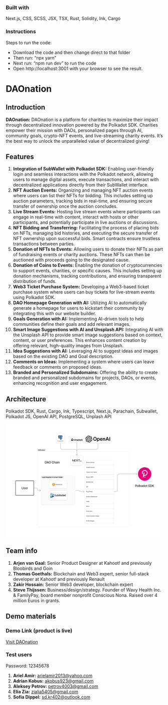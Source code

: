 


### Built with
Next.js, CSS, SCSS, JSX, TSX, Rust, Solidity, Ink, Cargo


### Instructions
Steps to run the code:
- Download the code and then change direct to that folder
- Then run: “npx yarn”
- Next run: “npm run dev” to run the code
- Open http://localhost:3001 with your browser to see the result.


# DAOnation

## Introduction

**DAOnation:** DAOnation is a platform for charities to maximize their impact through decentralized innovation powered by the Polkadot SDK. Charities empower their mission with DAOs, personalized pages through AI, community goals, crypto-NFT events, and live-streaming charity events. It’s the best way to unlock the unparalleled value of decentralized giving!

## Features
1. **Integration of SubWallet with Polkadot SDK:** Enabling user-friendly login and seamless interactions with the Polkadot network, allowing users to manage digital assets, execute transactions, and interact with decentralized applications directly from their SubWallet interface.
2. **NFT Auction Events:** Organizing and managing NFT auction events where users can list their NFTs for bidding. This includes setting up auction parameters, tracking bids in real-time, and ensuring secure transfer of ownership once the auction concludes.
3. **Live Stream Events:** Hosting live stream events where participants can engage in real-time with content, interact with hosts or other participants, and potentially participate in live auctions or discussions.
4. **NFT Bidding and Transferring:** Facilitating the process of placing bids on NFTs, managing bid histories, and executing the secure transfer of NFT ownership upon successful bids. Smart contracts ensure trustless transactions between parties.
5. **Donation of NFTs to Events:** Allowing users to donate their NFTs as part of fundraising events or charity auctions. These NFTs can then be auctioned with proceeds going to the designated cause.
6. **Donation of Coins to Events:** Enabling the donation of cryptocurrencies to support events, charities, or specific causes. This includes setting up donation mechanisms, tracking contributions, and ensuring transparent distribution of funds.
7. **Web3 Ticket Purchase System:** Developing a Web3-based ticket purchase system where users can buy tickets for live-stream events using Polkadot SDK.
8. **DAO Homepage Generation with AI:** Utilizing AI to automatically generate a homepage for users to kickstart their community by integrating this with our website builder.
9. **Goals Generation with AI:** Implementing AI-driven tools to help communities define their goals and add relevant images.
10. **Smart Image Suggestions with AI and Unsplash API:** Integrating AI with the Unsplash API to provide smart image suggestions based on context, content, or user preferences. This enhances content creation by offering relevant, high-quality images from Unsplash.
11. **Idea Suggestions with AI:** Leveraging AI to suggest ideas and images based on the existing DAO and Goal description.
12. **Comments on Ideas:** Implementing a system where users can leave feedback or comments on proposed ideas.
13. **Branded and Personalized Subdomains:** Offering the ability to create branded and personalized subdomains for projects, DAOs, or events, enhancing recognition and user engagement.

## Architecture
Polkadot SDK, Rust, Cargo, Ink, Typescript, Next.js, Parachain, Subwallet, Polkadot JS, OpenAI API, PostgreSQL, Unplash API

![](https://github.com/OneBlockPlus/polkadot-hackathon-2024/blob/main/singapore/12-DAONation/doc/daonation-architecture.png?raw=true)

## Team info
1. **Arjen van Gaal:** Senior Product Designer at Kahoot! and previously Bloobirds and Goin
2. **Thomas Goethals:** Blockchain and Web3 expert, senior full-stack developer at Kahoot! and previously Renault
3. **Zakir Hossain:** Senior Web3 developer, blockchain expert
4. **Steve Thijssen:** Business/design/strategy. Founder of Wavy Health Inc. & FamilyPay, board member nonprofit Conscious Nona. Raised over 4 million Euros in grants.

## Demo materials

### Demo Link (product is live)
[Visit DAOnation](https://daonation.org/)

### Test users
Password: 12345678
1. **Ariel Amir:** arielamir2013@yahoo.com
2. **Adrian Kobus:** akobus923@gmail.com
3. **Aleksey Petrov:** petrov4003@gmail.com
4. **Elia Zia:** zialia5405@gmail.com
5. **Sofia Dippel:** sd.kr402@outlook.com



